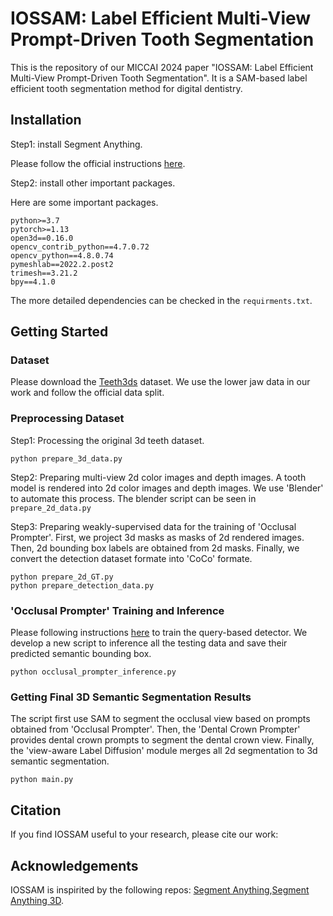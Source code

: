# IOSSAM: Label Efficient Multi-View Prompt-Driven Tooth Segmentation
This is the repository of our MICCAI 2024 paper "IOSSAM: Label Efficient Multi-View Prompt-Driven Tooth Segmentation".
It is a SAM-based label efficient tooth segmentation method for digital dentistry.

## Installation
Step1: install Segment Anything.

Please follow the official instructions [here](https://github.com/facebookresearch/segment-anything).

Step2: install other important packages.

Here are some important packages.
```
python>=3.7
pytorch>=1.13
open3d==0.16.0
opencv_contrib_python==4.7.0.72
opencv_python==4.8.0.74
pymeshlab==2022.2.post2
trimesh==3.21.2
bpy==4.1.0
```
The more detailed dependencies can be checked in the ```requirments.txt```.

## Getting Started
### Dataset
Please download the [Teeth3ds](https://github.com/abenhamadou/3DTeethSeg22_challenge) dataset. We use the lower jaw data in our work and follow the official data split.

### Preprocessing Dataset
Step1: Processing the original 3d teeth dataset.
```shell
python prepare_3d_data.py
```

Step2: Preparing multi-view 2d color images and depth images. A tooth model is rendered into 2d color images and depth images. We use 'Blender' to automate this process. The blender script can be seen in ```prepare_2d_data.py```

Step3: Preparing weakly-supervised data for the training of 'Occlusal Prompter'. First, we project 3d masks as masks of 2d rendered images. Then, 2d bounding box labels are obtained from 2d masks. Finally, we convert the detection dataset formate into 'CoCo' formate.
```shell
python prepare_2d_GT.py
python prepare_detection_data.py
```

### 'Occlusal Prompter' Training and Inference
Please following instructions [here](https://github.com/facebookresearch/detr) to train the query-based detector. We develop a new script to inference all the testing data and save their predicted semantic bounding box.
```shell
python occlusal_prompter_inference.py
```

### Getting Final 3D Semantic Segmentation Results
The script first use SAM to segment the occlusal view based on prompts obtained from 'Occlusal Prompter'. Then, the 'Dental Crown Prompter' provides dental crown prompts to segment the dental crown view. Finally, the 'view-aware Label Diffusion' module merges all 2d segmentation to 3d semantic segmentation.
```shell
python main.py
```

## Citation
If you find IOSSAM useful to your research, please cite our work:

## Acknowledgements
IOSSAM is inspirited by the following repos: [Segment Anything](https://github.com/facebookresearch/segment-anything),[Segment Anything 3D](https://github.com/Pointcept/SegmentAnything3D).